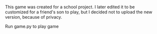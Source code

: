 This game was created for a school project.
I later edited it to be customized for a friend's son to play, but I decided not to upload the new version, because of privacy.

Run game.py to play game
